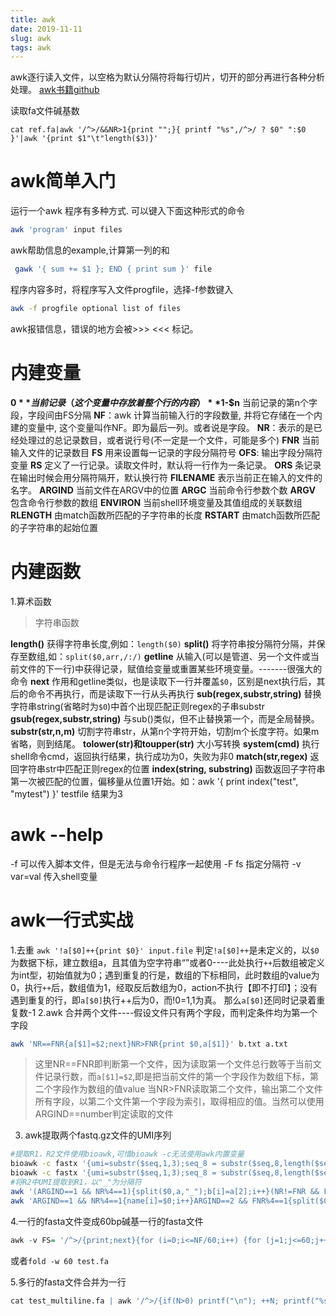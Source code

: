 ```yaml
---
title: awk
date: 2019-11-11
slug: awk
tags: awk
---
```

awk逐行读入文件，以空格为默认分隔符将每行切片，切开的部分再进行各种分析处理。
[awk书籍github](https://github.com/wuzhouhui/awk)

<!--more-->

读取fa文件碱基数
```
cat ref.fa|awk '/^>/&&NR>1{print "";}{ printf "%s",/^>/ ? $0" ":$0 }'|awk '{print $1"\t"length($3)}'
```
# awk简单入门

运行一个awk 程序有多种方式. 可以键入下面这种形式的命令
```bash
awk 'program' input files
```
awk帮助信息的example,计算第一列的和
```bash
 gawk '{ sum += $1 }; END { print sum }' file
```
程序内容多时，将程序写入文件progfile，选择-f参数键入
```bash
awk -f progfile optional list of files
```
awk报错信息，错误的地方会被>>> <<< 标记。
# 内建变量

**$0**	当前记录（这个变量中存放着整个行的内容）
**$1-$n** 当前记录的第n个字段，字段间由FS分隔
**NF**：awk 计算当前输入行的字段数量, 并将它存储在一个内建的变量中, 这个变量叫作NF。即为最后一列。或者说是字段。
**NR**：表示的是已经处理过的总记录数目，或者说行号(不一定是一个文件，可能是多个)
**FNR** 当前输入文件的记录数目
**FS**  用来设置每一记录的字段分隔符号
**OFS**: 输出字段分隔符变量
**RS** 定义了一行记录。读取文件时，默认将一行作为一条记录。
**ORS** 条记录在输出时候会用分隔符隔开，默认换行符
**FILENAME** 表示当前正在输入的文件的名字。
**ARGIND**        当前文件在ARGV中的位置
**ARGC**         当前命令行参数个数
**ARGV**         包含命令行参数的数组
**ENVIRON**      当前shell环境变量及其值组成的关联数组
**RLENGTH**       由match函数所匹配的子字符串的长度
**RSTART**        由match函数所匹配的子字符串的起始位置

# 内建函数

1.算术函数
>字符串函数

**length()**  获得字符串长度,例如：`length($0)`
**split()**  将字符串按分隔符分隔，并保存至数组,如：`split($0,arr,/:/)`
**getline** 从输入(可以是管道、另一个文件或当前文件的下一行)中获得记录，赋值给变量或重置某些环境变量。-------很强大的命令
**next** 作用和getline类似，也是读取下一行并覆盖`$0`，区别是next执行后，其后的命令不再执行，而是读取下一行从头再执行
**sub(regex,substr,string)**   替换字符串string(省略时为`$0`)中首个出现匹配正则regex的子串substr
**gsub(regex,substr,string)**  与sub()类似，但不止替换第一个，而是全局替换。
**substr(str,n,m)**   切割字符串str，从第n个字符开始，切割m个长度字符。如果m省略，则到结尾。
**tolower(str)和toupper(str)**  大小写转换
**system(cmd)**  执行shell命令cmd，返回执行结果，执行成功为0，失败为非0
**match(str,regex)**  返回字符串str中匹配正则regex的位置
**index(string, substring)**  函数返回子字符串第一次被匹配的位置，偏移量从位置1开始。如：awk '{ print index("test", "mytest") }' testfile 结果为3

# awk --help
-f 可以传入脚本文件，但是无法与命令行程序一起使用
-F fs 指定分隔符
-v var=val 传入shell变量

# awk一行式实战

1.去重  `awk '!a[$0]++{print $0}' input.file`
判定`!a[$0]++`是未定义的，以`$0`为数据下标，建立数组a，且其值为空字符串“”或者0----此处执行`++`后数组被定义为int型，初始值就为0；遇到重复的行是，数组的下标相同，此时数组的value为0，执行`++`后，数组值为1，经取反后数组为0，action不执行【即不打印】；没有遇到重复的行，即`a[$0]`执行++后为0，而!0=1,1为真。
那么`a[$0]`还同时记录着重复数-1
2.awk 合并两个文件----假设文件只有两个字段，而判定条件均为第一个字段

```bash
awk 'NR==FNR{a[$1]=$2;next}NR>FNR{print $0,a[$1]}' b.txt a.txt
```
>这里NR\==FNR即判断第一个文件，因为读取第一个文件总行数等于当前文件记录行数，而`a[$1]=$2`,即是把当前文件的第一个字段作为数组下标，第二个字段作为数组的值value
当NR>FNR读取第二个文件，输出第二个文件所有字段，以第二个文件第一个字段为索引，取得相应的值。当然可以使用ARGIND\==number判定读取的文件

3. awk提取两个fastq.gz文件的UMI序列

```bash
#提取R1，R2文件使用bioawk,可惜bioawk -c无法使用awk内置变量
bioawk -c fastx '{umi=substr($seq,1,3);seq_8 = substr($seq,8,length($seq));qual_8=substr($qual,8,length($qual))}{print "@"$name"_"umi"\n"seq_8"\n+\n"qual_8}' NL190929-1C.R1.fastq.gz >R1.fastq
bioawk -c fastx '{umi=substr($seq,1,3);seq_8 = substr($seq,8,length($seq));qual_8=substr($qual,8,length($qual))}{print "@"$name"_"umi"\n"seq_8"\n+\n"qual_8}' NL190929-1C.R2.fastq.gz >R2.fastq
#将R2中UMI提取到R1，以"_"为分隔符
awk '(ARGIND==1 && NR%4==1){split($0,a,"_");b[i]=a[2];i++}(NR!=FNR && FNR%4==1){print $0""b[j];j++}(ARGIND==2 && NR%4!=1){print $0}' R2.fastq R1.fastq >umi_R1.fastq
awk 'ARGIND==1 && NR%4==1{name[i]=$0;i++}ARGIND==2 && FNR%4==1{split($0,a,"_");print name[j]""a[2];j++}ARGIND==2 && FNR%4!=1{print}' R1.fastq R2.fastq >umi_R2.fastq
```

4.一行的fasta文件变成60bp碱基一行的fasta文件

```R
awk -v FS= '/^>/{print;next}{for (i=0;i<=NF/60;i++) {for (j=1;j<=60;j++) printf "%s", $(i*60 +j); print ""}}' test.fa
```

或者`fold -w 60 test.fa`

5.多行的fasta文件合并为一行

```R
cat test_multiline.fa | awk '/^>/{if(N>0) printf("\n"); ++N; printf("%s\n",$0);next;} {printf("%s",$0);}END{printf("\n");}'
```